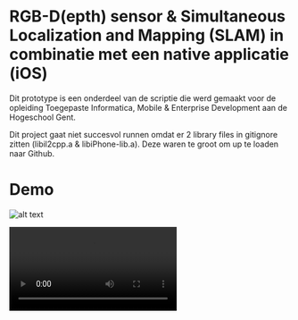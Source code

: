 # RGB-D(epth) sensor & Simultaneous Localization and Mapping (SLAM) in combinatie met een native applicatie (iOS)

Dit prototype is een onderdeel van de scriptie die werd gemaakt voor de opleiding Toegepaste Informatica, Mobile & Enterprise Development aan de Hogeschool Gent.

Dit project gaat niet succesvol runnen omdat er 2 library files in gitignore zitten (libil2cpp.a & libiPhone-lib.a). Deze waren te groot om up te loaden naar Github.  

# Demo

![alt text](https://user-images.githubusercontent.com/47556281/167379778-490ec86e-ebbb-426a-ad23-79bb3e2d8f0e.PNG "hologram")

![alt text](https://user-images.githubusercontent.com/47556281/167379794-00fd8894-19f6-4508-a6ad-cb48f161823f.mov "filmpje")
